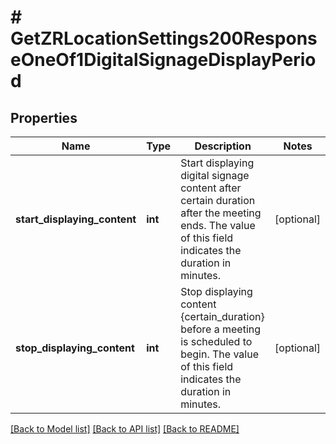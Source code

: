 # # GetZRLocationSettings200ResponseOneOf1DigitalSignageDisplayPeriod

## Properties

Name | Type | Description | Notes
------------ | ------------- | ------------- | -------------
**start_displaying_content** | **int** | Start displaying digital signage content after certain duration after the meeting ends. The value of this field indicates the duration in minutes. | [optional]
**stop_displaying_content** | **int** | Stop displaying content {certain_duration} before a meeting is scheduled to begin. The value of this field indicates the duration in minutes. | [optional]

[[Back to Model list]](../../README.md#models) [[Back to API list]](../../README.md#endpoints) [[Back to README]](../../README.md)
